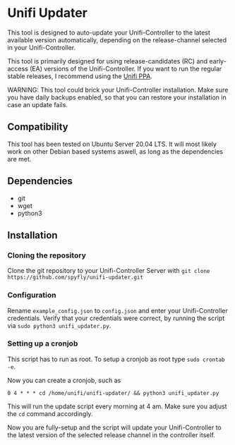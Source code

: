 # Unifi Updater
This tool is designed to auto-update your Unifi-Controller to the latest available version automatically, depending on the release-channel selected in your Unifi-Controller.

This tool is primarily designed for using release-candidates (RC) and early-access (EA) versions of the Unifi-Controller. If you want to run the regular stable releases, I recommend using the [Unifi PPA](https://help.ui.com/hc/en-us/articles/220066768-UniFi-Network-Updating-Third-Party-non-Console-UniFi-Network-Applications-Linux-Advanced-#STEPS).

WARNING: This tool could brick your Unifi-Controller installation. Make sure you have daily backups enabled, so that you can restore your installation in case an update fails.

## Compatibility
This tool has been tested on Ubuntu Server 20.04 LTS. It will most likely work on other Debian based systems aswell, as long as the dependencies are met.

## Dependencies
- git
- wget
- python3

## Installation
### Cloning the repository
Clone the git repository to your Unifi-Controller Server with `git clone https://github.com/spyfly/unifi-updater.git`

### Configuration
Rename `example_config.json` to `config.json` and enter your Unifi-Controller credentials. Verify that your credentials were correct, by running the script via `sudo python3 unifi_updater.py`.

### Setting up a cronjob
This script has to run as root. To setup a cronjob as root type `sudo crontab -e`.

Now you can create a cronjob, such as 
```
0 4 * * * cd /home/unifi/unifi-updater/ && python3 unifi_updater.py
```
This will run the update script every morning at 4 am. Make sure you adjust the `cd` command accordingly.

Now you are fully-setup and the script will update your Unifi-Controller to the latest version of the selected release channel in the controller itself.